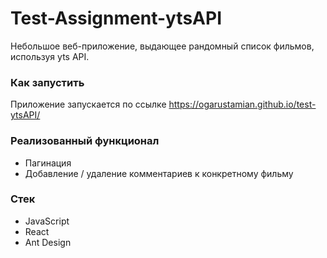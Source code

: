 # Test-Assignment-ytsAPI
Небольшое веб-приложение, выдающее рандомный список фильмов, используя yts API. 

### Как запустить
Приложение запускается по ссылке https://ogarustamian.github.io/test-ytsAPI/

### Реализованный функционал
* Пагинация
* Добавление / удаление комментариев к конкретному фильму

### Стек
* JavaScript
* React
* Ant Design